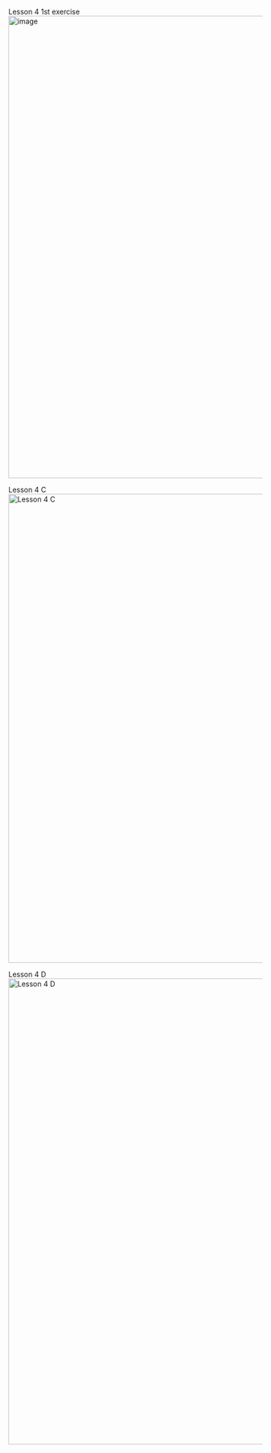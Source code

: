 Lesson 4 1st exercise
<img width="1101" height="916" alt="image" src="https://github.com/user-attachments/assets/b62794df-1c56-4f3a-8fa7-7b618edb253c" />

Lesson 4 C
<img width="1043" height="929" alt="Lesson 4 C" src="https://github.com/user-attachments/assets/5705e516-b9fd-45d2-80b4-1dcb910b7215" />

Lesson 4 D
<img width="1060" height="923" alt="Lesson 4 D" src="https://github.com/user-attachments/assets/9487cf67-d03d-4be1-a965-fedadddc2988" />
